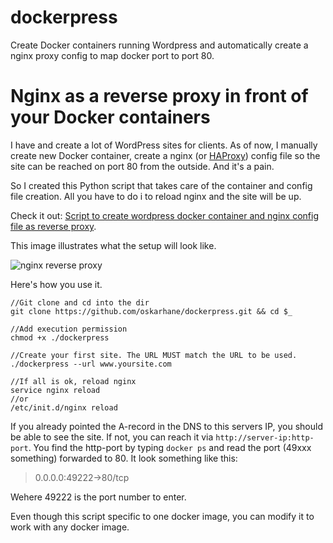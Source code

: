 dockerpress
===========

Create Docker containers running Wordpress and automatically create a nginx proxy config to map docker port to port 80.


# Nginx as a reverse proxy in front of your Docker containers

I have and create a lot of WordPress sites for clients. As of now, I manually create new Docker container, create a nginx (or [HAProxy](/haproxy-as-a-static-reverse-proxy-for-docker-containers/)) config file so the site can be reached on port 80 from the outside. And it's a pain.

So I created this Python script that takes care of the container and config file creation. All you have to do i to reload nginx and the site will be up.

Check it out: [Script to create wordpress docker container and nginx config file as reverse proxy](https://github.com/oskarhane/dockerpress/blob/master/dockerpress).

This image illustrates what the setup will look like.

![nginx reverse proxy](http://oskarhane.com/wp-content/uploads/2014/03/orreMBA-2014-03-28-kl.-10.59.02.png)

Here's how you use it.

    //Git clone and cd into the dir
    git clone https://github.com/oskarhane/dockerpress.git && cd $_

    //Add execution permission
    chmod +x ./dockerpress

    //Create your first site. The URL MUST match the URL to be used.
    ./dockerpress --url www.yoursite.com

    //If all is ok, reload nginx
    service nginx reload
    //or
    /etc/init.d/nginx reload

If you already pointed the A-record in the DNS to this servers IP, you should be able to see the site. If not, you can reach it via `http://server-ip:http-port`. You find the http-port by typing `docker ps` and read the port (49xxx something) forwarded to 80. It look something like this:

> 0.0.0.0:49222->80/tcp

Wehere 49222 is the port number to enter.

Even though this script specific to one docker image, you can modify it to work with any docker image.
